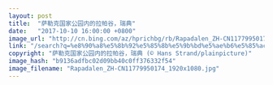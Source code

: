 ```yaml
---
layout: post
title:  "萨勒克国家公园内的拉帕谷，瑞典"
date:   "2017-10-10 16:00:00 +0800"
image_url: "http://cn.bing.com/az/hprichbg/rb/Rapadalen_ZH-CN11779950174_1920x1080.jpg"
link: "/search?q=%e8%90%a8%e5%8b%92%e5%85%8b%e5%9b%bd%e5%ae%b6%e5%85%ac%e5%9b%ad&form=hpcapt&mkt=zh-cn"
copyright: "萨勒克国家公园内的拉帕谷，瑞典 (© Hans Strand/plainpicture)"
image_hash: "b9136adfbc02d09bb40c0ff376332f54"
image_filename: "Rapadalen_ZH-CN11779950174_1920x1080.jpg"
---
```


